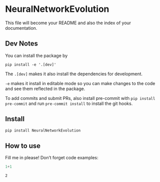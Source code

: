 # NeuralNetworkEvolution

<!-- WARNING: THIS FILE WAS AUTOGENERATED! DO NOT EDIT! -->

This file will become your README and also the index of your
documentation.

## Dev Notes

You can install the package by

`pip install -e '.[dev]'`

The `.[dev]` makes it also install the dependencies for development.

`-e` makes it install in editable mode so you can make changes to the
code and see them reflected in the package.

To add commits and submit PRs, also install pre-commit with
`pip install pre-commit` and run `pre-commit install` to install the git
hooks.

## Install

``` sh
pip install NeuralNetworkEvolution
```

## How to use

Fill me in please! Don’t forget code examples:

``` python
1+1
```

    2

